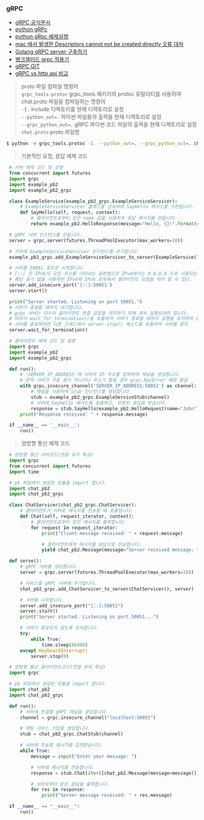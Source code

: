 ### gRPC
* [gRPC 공식문서](https://grpc.io/)
* [python gRPc](https://grpc.io/docs/languages/python/quickstart/)
* [python gRpc 예제실행](https://hororolol.tistory.com/188)
* [mac 에서 발생한 Descriptors cannot not be created directly 오류 대처](https://stackoverflow.com/questions/72441758/typeerror-descriptors-cannot-not-be-created-directly)
* [Golang gRPC server 구축하기](https://devjin-blog.com/golang-grpc-server-1/)
* [뱅크샐러드 grpc 적용기](https://blog.banksalad.com/tech/production-ready-grpc-in-golang/)
* [gRPC GIT](https://github.com/grpc)
* [gRPC vs http api 비교](https://docs.microsoft.com/ko-kr/aspnet/core/grpc/comparison?view=aspnetcore-6.0)

> proto 파일 컴파일 명령어<br>
> `grpc_tools.protoc` grpc_tools 패키지의 protoc 유틸리티를 사용하여 chat.proto 파일을 컴파일하는 명령어<br>
> `-I.` include 디렉토리를 현재 디렉토리로 설정<br>
> `--python_out=.` 파이썬 파일들의 출력을 현재 디렉토리로 설정<br>
> `--grpc_python_out=.` gRPC 파이썬 코드 파일의 출력을 현재 디렉토리로 설정
> `chat.proto` proto 파일명
```bash
$ python -m grpc_tools.protoc -I. --python_out=. --grpc_python_out=. chat.proto
```

> 기본적인 요청, 응답 예제 코드
```python
 # 서버 예제 코드 및 설명
 from concurrent import futures
 import grpc
 import example_pb2
 import example_pb2_grpc

 class ExampleService(example_pb2_grpc.ExampleServiceServicer):
     # ExampleServiceServicer 클래스를 상속하며 SayHello 메서드를 구현합니다.
     def SayHello(self, request, context):
         # 클라이언트로부터 받은 name 값을 사용하여 응답 메시지를 만듭니다.
         return example_pb2.HelloResponse(message="Hello, {}!".format(request.name))

 # gRPC 서버 인스턴스를 만듭니다.
 server = grpc.server(futures.ThreadPoolExecutor(max_workers=10))

 # 서버에 ExampleServiceServicer 인스턴스를 추가합니다.
 example_pb2_grpc.add_ExampleServiceServicer_to_server(ExampleService(), server)

 # 서버를 50051 포트로 시작합니다.
 # [::] 은 IPv6의 모든 주소를 나타내는 표현법으로 IPv4에서는 0.0.0.0 으로 사용되는데,
 # 해당 표기 법을 사용하번 IPv4와 IPv6 모두에서 클라이언트 요청을 처리 할 수 있다.
 server.add_insecure_port('[::]:50051')
 server.start()

 print("Server started. Listening on port 50051.")
 # 서버가 종료될 때까지 대기합니다. 
 # grpc 서버는 다수의 클라이언트 연결 요청을 처리하기 위해 계속 실행되어야 합니다. 
 # 따라서 wait_for_termination()을 호출하여 서버가 종료될 때까지 실행을 유지하며 클라이언트 연결 요청을 수신할 수 있도록 합니다.
 # 서버를 종료하려면 다른 스레드에서 server.stop() 메소드를 호출하여 서버를 중지
 server.wait_for_termination()
```
```python
 # 클라이언트 예제 코드 및 설명
 import grpc
 import example_pb2
 import example_pb2_grpc

 def run():
     # 'SERVER_IP_ADDRESS'에 서버의 IP 주소를 입력하여 채널을 생성합니다.
     # 만약 서버가 구동 중이 아니거나 주소가 틀릴 경우 grpc.RpcError 예외 발생
     with grpc.insecure_channel('SERVER_IP_ADDRESS:50051') as channel:
         # 채널을 사용하여 Stub 인스턴스를 생성합니다.
         stub = example_pb2_grpc.ExampleServiceStub(channel)
         # 서버에 SayHello 메서드를 호출하고, 반환된 응답을 받습니다.
         response = stub.SayHello(example_pb2.HelloRequest(name="John"))
     print("Response received: " + response.message)

 if __name__ == '__main__':
     run()

```

> 양방향 통신 예제 코드
```python
 # 양방향 통신 서버코드(연결 유지 특성)
 import grpc
 from concurrent import futures
 import time

 # pb 파일에서 생성된 모듈을 import 합니다.
 import chat_pb2
 import chat_pb2_grpc

 class ChatServicer(chat_pb2_grpc.ChatServicer):
     # 클라이언트가 서버로 메시지를 전송할 때 호출됩니다.
     def Chat(self, request_iterator, context):
         # 클라이언트로부터 받은 메시지를 출력합니다.
         for request in request_iterator:
             print("Client message received: " + request.message)

             # 클라이언트에게 메시지를 응답으로 전송합니다.
             yield chat_pb2.Message(message="Server received message: " + request.message)

 def serve():
     # gRPC 서버를 생성합니다.
     server = grpc.server(futures.ThreadPoolExecutor(max_workers=10))

     # 서비스를 gRPC 서버에 추가합니다.
     chat_pb2_grpc.add_ChatServicer_to_server(ChatServicer(), server)

     # 서버를 시작합니다.
     server.add_insecure_port("[::]:50051")
     server.start()
     print("Server started. Listening on port 50051...")

     # 서버가 종료되지 않도록 유지합니다.
     try:
         while True:
             time.sleep(86400)
     except KeyboardInterrupt:
         server.stop(0)

```
```python
 # 양방향 통신 클라이언트코드(연결 유지 특성)
 import grpc

 # pb 파일에서 생성된 모듈을 import 합니다.
 import chat_pb2
 import chat_pb2_grpc

 def run():
     # 서버에 연결할 gRPC 채널을 생성합니다.
     channel = grpc.insecure_channel("localhost:50051")

     # 채팅 서비스 스텁을 생성합니다.
     stub = chat_pb2_grpc.ChatStub(channel)

     # 서버에 전송할 메시지를 입력받습니다.
     while True:
         message = input("Enter your message: ")

         # 서버에 메시지를 전송합니다.
         response = stub.Chat(iter([chat_pb2.Message(message=message)]))

         # 서버로부터 받은 응답을 출력합니다.
         for res in response:
             print("Server message received: " + res.message)

 if __name__ == "__main__":
     run()

```
